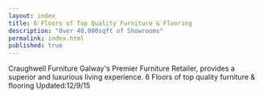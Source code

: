 ```yaml
---
layout: index
title: 6 Floors of Top Quality Furniture & Flooring
description: "Over 40,000sqft of Showrooms"
permalink: index.html
published: true
---
```



Craughwell Furniture Galway's Premier Furniture Retailer,  provides a superior and luxurious living experience.  6 Floors of top quality furniture & flooring
Updated:12/9/15
